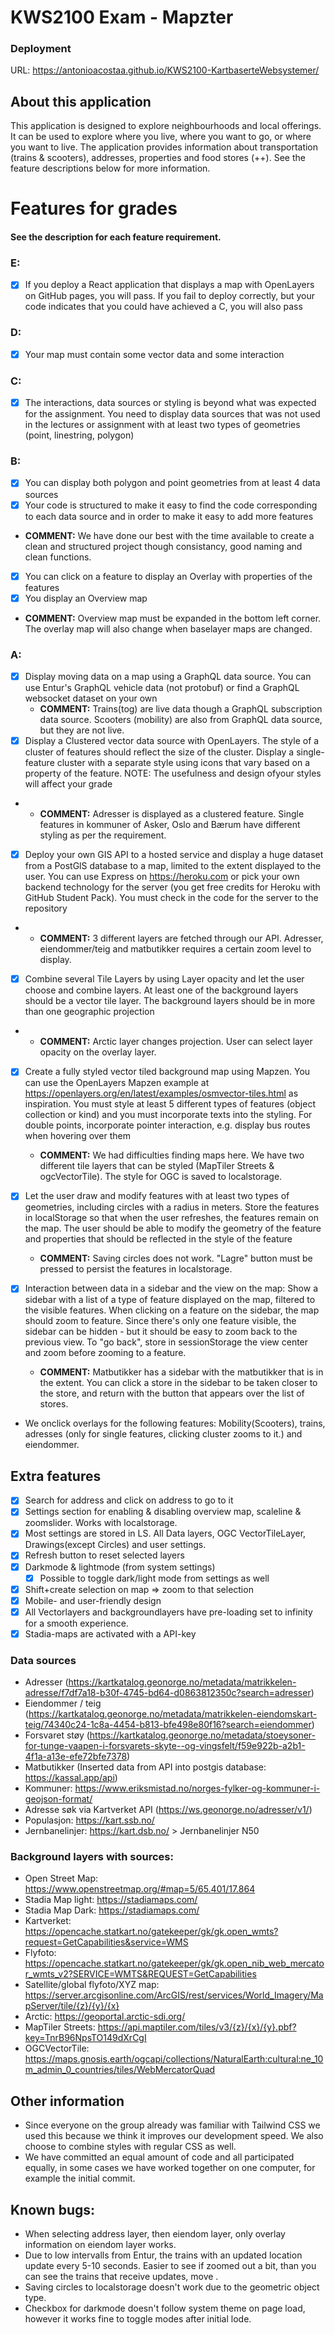 # KWS2100 Exam - Mapzter

### Deployment

URL: https://antonioacostaa.github.io/KWS2100-KartbaserteWebsystemer/

## About this application

This application is designed to explore neighbourhoods and local offerings. It can be used to explore where you live, where you want to go, or where you want to live. The application provides information about transportation (trains & scooters), addresses, properties and food stores (++). See the feature descriptions below for more information.

# Features for grades

#### See the description for each feature requirement.

### E:

- [x] If you deploy a React application that displays a map with OpenLayers on GitHub pages, you will pass. If you fail to deploy correctly, but your code indicates that you could have achieved a C, you will also pass

### D:

- [x] Your map must contain some vector data and some interaction

### C:

- [x] The interactions, data sources or styling is beyond what was expected for the assignment. You need to display data sources that was not used in the lectures or assignment with at least two types of geometries (point, linestring, polygon)

### B:

- [x] You can display both polygon and point geometries from at least 4 data sources
- [x] Your code is structured to make it easy to find the code corresponding to each data source and in order to make it easy to add more features
- **COMMENT:** We have done our best with the time available to create a clean and structured project though consistancy, good naming and clean functions.
- [x] You can click on a feature to display an Overlay with properties of the features
- [x] You display an Overview map
- **COMMENT:** Overview map must be expanded in the bottom left corner. The overlay map will also change when baselayer maps are changed.

### A:

- [x] Display moving data on a map using a GraphQL data source. You can use Entur's GraphQL vehicle data (not protobuf) or find a GraphQL websocket dataset on your own
  - **COMMENT:** Trains(tog) are live data though a GraphQL subscription data source. Scooters (mobility) are also from GraphQL data source, but they are not live.
- [x] Display a Clustered vector data source with OpenLayers. The style of a cluster of features should reflect the size of the cluster. Display a single-feature cluster with a separate style using icons that vary based on a property of the feature. NOTE: The usefulness and design ofyour styles will affect your grade
- - **COMMENT:** Adresser is displayed as a clustered feature. Single features in kommuner of Asker, Oslo and Bærum have different styling as per the requirement.
- [x] Deploy your own GIS API to a hosted service and display a huge dataset from a PostGlS database to a map, limited to the extent displayed to the user. You can use Express on https://heroku.com or pick your own backend technology for the server (you get free credits for Heroku with GitHub Student Pack). You must check in the code for the server to the repository
- - **COMMENT:** 3 different layers are fetched through our API. Adresser, eiendommer/teig and matbutikker requires a certain zoom level to display.
- [x] Combine several Tile Layers by using Layer opacity and let the user choose and combine layers. At least one of the background layers should be a vector tile layer. The background layers should be in more than one geographic projection
- - **COMMENT:** Arctic layer changes projection. User can select layer opacity on the overlay layer.
- [x] Create a fully styled vector tiled background map using Mapzen. You can use the OpenLayers Mapzen example at https://openlayers.org/en/latest/examples/osmvector-tiles.html as inspiration. You must style at least 5 different types of features (object collection or kind) and you must incorporate texts into the styling. For double points, incorporate pointer interaction, e.g. display bus routes when hovering over them
  - **COMMENT:** We had difficulties finding maps here. We have two different tile layers that can be styled (MapTiler Streets & ogcVectorTile). The style for OGC is saved to localstorage.
- [x] Let the user draw and modify features with at least two types of geometries, including circles with a radius in meters. Store the features in localStorage so that when the user refreshes, the features remain on the map. The user should be able to modify the geometry of the feature and properties that should be reflected in the style of the feature
  - **COMMENT:** Saving circles does not work. "Lagre" button must be pressed to persist the features in localstorage.
- [x] Interaction between data in a sidebar and the view on the map: Show a sidebar with a list of a type of feature displayed on the map, filtered to the visible features. When clicking on a feature on the sidebar, the map should zoom to feature. Since there's only one feature visible, the sidebar can be hidden - but it should be easy to zoom back to the previous view. To "go back", store in sessionStorage the view center and zoom before zooming to a feature.

  - **COMMENT:** Matbutikker has a sidebar with the matbutikker that is in the extent. You can click a store in the sidebar to be taken closer to the store, and return with the button that appears over the list of stores.

- We onclick overlays for the following features: Mobility(Scooters), trains, adresses (only for single features, clicking cluster zooms to it.) and eiendommer.

## Extra features

- [x] Search for address and click on address to go to it
- [x] Settings section for enabling & disabling overview map, scaleline & zoomslider. Works with localstorage.
- [x] Most settings are stored in LS. All Data layers, OGC VectorTileLayer, Drawings(except Circles) and user settings.
- [x] Refresh button to reset selected layers
- [x] Darkmode & lightmode (from system settings)
  - [x] Possible to toggle dark/light mode from settings as well
- [x] Shift+create selection on map => zoom to that selection
- [x] Mobile- and user-friendly design
- [x] All Vectorlayers and backgroundlayers have pre-loading set to infinity for a smooth experience.
- [x] Stadia-maps are activated with a API-key

### Data sources

- Adresser (https://kartkatalog.geonorge.no/metadata/matrikkelen-adresse/f7df7a18-b30f-4745-bd64-d0863812350c?search=adresser)
- Eiendommer / teig (https://kartkatalog.geonorge.no/metadata/matrikkelen-eiendomskart-teig/74340c24-1c8a-4454-b813-bfe498e80f16?search=eiendommer)
- Forsvaret støy (https://kartkatalog.geonorge.no/metadata/stoeysoner-for-tunge-vaapen-i-forsvarets-skyte--og-vingsfelt/f59e922b-a2b1-4f1a-a13e-efe72bfe7378)
- Matbutikker (Inserted data from API into postgis database: https://kassal.app/api)
- Kommuner: https://www.eriksmistad.no/norges-fylker-og-kommuner-i-geojson-format/
- Adresse søk via Kartverket API (https://ws.geonorge.no/adresser/v1/)
- Populasjon: https://kart.ssb.no/
- Jernbanelinjer: https://kart.dsb.no/ > Jernbanelinjer N50

### Background layers with sources:

- Open Street Map: https://www.openstreetmap.org/#map=5/65.401/17.864
- Stadia Map light: https://stadiamaps.com/
- Stadia Map Dark: https://stadiamaps.com/
- Kartverket: https://opencache.statkart.no/gatekeeper/gk/gk.open_wmts?request=GetCapabilities&service=WMS
- Flyfoto: https://opencache.statkart.no/gatekeeper/gk/gk.open_nib_web_mercator_wmts_v2?SERVICE=WMTS&REQUEST=GetCapabilities
- Satellite/global flyfoto/XYZ map: https://server.arcgisonline.com/ArcGIS/rest/services/World_Imagery/MapServer/tile/{z}/{y}/{x}
- Arctic: https://geoportal.arctic-sdi.org/
- MapTiler Streets: https://api.maptiler.com/tiles/v3/{z}/{x}/{y}.pbf?key=TnrB96NpsTO149dXrCgI
- OGCVectorTile: https://maps.gnosis.earth/ogcapi/collections/NaturalEarth:cultural:ne_10m_admin_0_countries/tiles/WebMercatorQuad

## Other information

- Since everyone on the group already was familiar with Tailwind CSS we used this because we think it improves our development speed. We also choose to combine styles with regular CSS as well.
- We have committed an equal amount of code and all participated equally, in some cases we have worked together on one computer, for example the initial commit.

## Known bugs:

- When selecting address layer, then eiendom layer, only overlay information on eiendom layer works.
- Due to low intervalls from Entur, the trains with an updated location update every 5-10 seconds. Easier to see if zoomed out a bit, than you can see the trains that receive updates, move .
- Saving circles to localstorage doesn't work due to the geometric object type.
- Checkbox for darkmode doesn't follow system theme on page load, however it works fine to toggle modes after initial lode.
